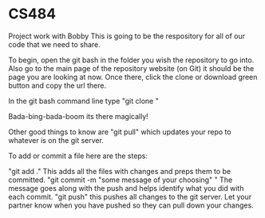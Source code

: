 # CS484
Project work with Bobby
This is going to be the respository for all of our code that we need to share.

To begin, open the git bash in the folder you wish the repository to go into.
Also go to the main page of the repository website (on Git) it should be the page you are looking at now.
Once there, click the clone or download green button and copy the url there.

In the git bash command line type "git clone <URL YOU JUST COPIED>"

Bada-bing-bada-boom its there magically!

Other good things to know are "git pull" which updates your repo to whatever is on the git server.

To add or commit a file here are the steps:

"git add ." This adds all the files with changes and preps them to be committed.
"git commit -m "some message of your choosing" " The message goes along with the push and helps identify what you did with each commit.
"git push" this pushes all changes to the git server. Let your partner know when you have pushed so they can pull down your changes.